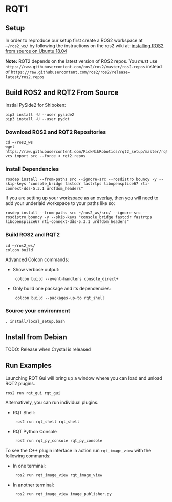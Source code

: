 # RQT1

## Setup

In order to reproduce our setup first create a ROS2 workspace at `~/ros2_ws/` by following the instructions on the ros2 wiki at: [installing ROS2 from source on Ubuntu 18.04](https://index.ros.org/doc/ros2/Linux-Development-Setup/)

**Note:** RQT2 depends on the latest version of ROS2 repos. You *must* use ``https://raw.githubusercontent.com/ros2/ros2/master/ros2.repos`` instead of ``https://raw.githubusercontent.com/ros2/ros2/release-latest/ros2.repos``

## Build ROS2 and RQT2 From Source

Instlal PySide2 for Shiboken:

    pip3 install -U --user pyside2
    pip3 install -U --user pydot

### Download ROS2 and RQT2 Repositories

    cd ~/ros2_ws
    wget https://raw.githubusercontent.com/PickNikRobotics/rqt2_setup/master/rqt2.repos
    vcs import src --force < rqt2.repos

### Install Dependencies

    rosdep install --from-paths src --ignore-src --rosdistro bouncy -y --skip-keys "console_bridge fastcdr fastrtps libopensplice67 rti-connext-dds-5.3.1 urdfdom_headers"

If you are setting up your workspace as an [overlay](https://index.ros.org/doc/ros2/Colcon-Tutorial/#create-an-overlay), then you will need to add your underlaid workspace to your paths like so:

    rosdep install --from-paths src ~/ros2_ws/src/ --ignore-src --rosdistro bouncy -y --skip-keys "console_bridge fastcdr fastrtps libopensplice67 rti-connext-dds-5.3.1 urdfdom_headers"


### Build ROS2 and RQT2

    cd ~/ros2_ws/
    colcon build

Advanced Colcon commands:

 - Show verbose output:

        colcon build --event-handlers console_direct+

 - Only build one package and its dependencies:

        colcon build --packages-up-to rqt_shell

### Source your environment

    . install/local_setup.bash

## Install from Debian

TODO: Release when Crystal is released

## Run Examples

Launching RQT Gui will bring up a window where you can load and unload RQT2 plugins.

    ros2 run rqt_gui rqt_gui

Alternatively, you can run individual plugins.

 - RQT Shell:

        ros2 run rqt_shell rqt_shell

 - RQT Python Console

        ros2 run rqt_py_console rqt_py_console

To see the C++ plugin interface in action run ``rqt_image_view`` with the following commands:

 - In one terminal:

        ros2 run rqt_image_view rqt_image_view

 - In another terminal:

        ros2 run rqt_image_view image_publisher.py
